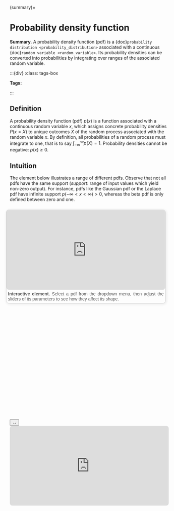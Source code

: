 (summary)=

# Probability density function

**Summary.** A probability density function (pdf) is a {doc}`probability distribution <probability_distribution>` associated with a continuous {doc}`random variable <random_variable>`. Its probability densities can be converted into probabilities by integrating over ranges of the associated random variable.

:::{div}
:class: tags-box

**Tags:**

:::

<!-- hidden-tag:statistics -->

## Definition

A probability density function (pdf) $p(x)$ is a function associated with a continuous random variable $x$, which assigns concrete probability densities $P(x = X)$ to unique outcomes $X$ of the random process associated with the random variable $x$. By definition, all probabilities of a random process must integrate to one, that is to say $\int_{-\infty}^{\infty} p(X) = 1$. Probability densities cannot be negative: $p(x) \geq 0$.

## Intuition

The element below illustrates a range of different pdfs. Observe that not all pdfs have the same support (*support*: range of input values which yield non-zero output). For instance, pdfs like the Gaussian pdf or the Laplace pdf have infinite support $p(-\infty < x < \infty) > 0$, whereas the beta pdf is only defined between zero and one.

<div style="float: right; width: 100%; margin: 10px; border: 1px solid #ccc; border-radius: 8px; box-shadow: 2px 2px 10px rgba(0, 0, 0, 0.1);">
    <iframe src="https://maxramgraber.github.io/MASTER/main/_static/elements/probability_density_function.html" style="width: 100%; aspect-ratio: 2 / 1; border: none; border-radius: 8px;"></iframe>
    <div style="text-align: justify; padding: 5px; font-size: 14px; font-family: Arial, sans-serif; color: #555;">
        <strong>Interactive element.</strong> Select a pdf from the dropdown menu, then adjust the sliders of its parameters to see how they affect its shape. 
    </div>
</div>

```{div} sticky-variable-table
### Nomenclature
| Variable  | Description  |
|-------|--------|
| $x$ | continuous random variable |
| $X$ | a specific outcome $X \in x$ |
| $p(x)$ | probability density function |
```

<div id="sticky-iframe-container" background="white">
  <button id="toggle-iframe">↔</button>
  <iframe id="sticky-iframe" src="https://maxramgraber.github.io/MASTER/main/_static/elements/navigation.html" style="width: 100%; aspect-ratio: 2 / 1; border: none; border-radius: 8px; background: white"></iframe>
</div>
